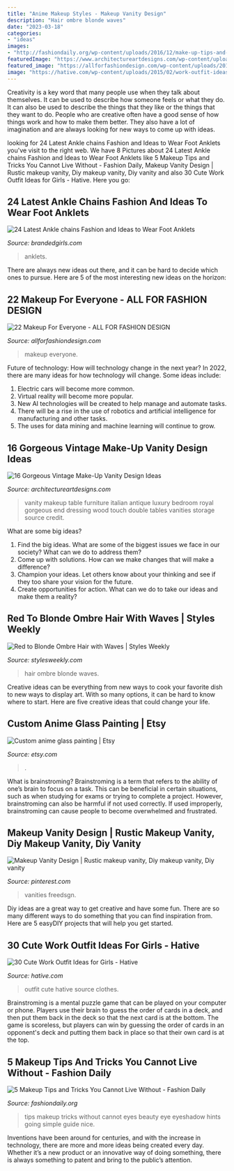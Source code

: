```yaml
---
title: "Anime Makeup Styles - Makeup Vanity Design"
description: "Hair ombre blonde waves"
date: "2023-03-18"
categories:
- "ideas"
images:
- "http://fashiondaily.org/wp-content/uploads/2016/12/make-up-tips-and-tricks-14.jpg"
featuredImage: "https://www.architectureartdesigns.com/wp-content/uploads/2015/05/1414-630x661.jpg"
featured_image: "https://allforfashiondesign.com/wp-content/uploads/2013/06/m-22.jpg"
image: "https://hative.com/wp-content/uploads/2015/02/work-outfit-ideas/12-cute-work-outfit-ideas-for-girls.jpg"
---
```



Creativity is a key word that many people use when they talk about themselves. It can be used to describe how someone feels or what they do. It can also be used to describe the things that they like or the things that they want to do. People who are creative often have a good sense of how things work and how to make them better. They also have a lot of imagination and are always looking for new ways to come up with ideas.

	

		
looking for 24 Latest Ankle chains Fashion and Ideas to Wear Foot Anklets you've visit to the right web. We have 8 Pictures about 24 Latest Ankle chains Fashion and Ideas to Wear Foot Anklets like 5 Makeup Tips and Tricks You Cannot Live Without - Fashion Daily, Makeup Vanity Design | Rustic makeup vanity, Diy makeup vanity, Diy vanity and also 30 Cute Work Outfit Ideas for Girls - Hative. Here you go:
		
    
## 24 Latest Ankle Chains Fashion And Ideas To Wear Foot Anklets

<img loading=lazy src="https://www.brandedgirls.com/wp-content/uploads/2015/11/ankle-bracelet.jpg" onerror="this.onerror=null;this.src='https://tse3.mm.bing.net/th?id=OIP._32sM_Gjtpbk3TfvvysdLQHaHa&amp;pid=15.1';" alt="24 Latest Ankle chains Fashion and Ideas to Wear Foot Anklets">

_Source: brandedgirls.com_

>anklets. 

	

There are always new ideas out there, and it can be hard to decide which ones to pursue. Here are 5 of the most interesting new ideas on the horizon: 

    
## 22 Makeup For Everyone - ALL FOR FASHION DESIGN

<img loading=lazy src="https://allforfashiondesign.com/wp-content/uploads/2013/06/m-22.jpg" onerror="this.onerror=null;this.src='https://tse1.mm.bing.net/th?id=OIP.MrcCi86-Ww6lnBu0FScyKwHaLJ&amp;pid=15.1';" alt="22 Makeup For Everyone - ALL FOR FASHION DESIGN">

_Source: allforfashiondesign.com_

>makeup everyone. 

	

Future of technology: How will technology change in the next year?
In 2022, there are many ideas for how technology will change. Some ideas include:
1. Electric cars will become more common.
2. Virtual reality will become more popular. 
3. New AI technologies will be created to help manage and automate tasks. 
4. There will be a rise in the use of robotics and artificial intelligence for manufacturing and other tasks. 
5. The uses for data mining and machine learning will continue to grow.

    
## 16 Gorgeous Vintage Make-Up Vanity Design Ideas

<img loading=lazy src="https://www.architectureartdesigns.com/wp-content/uploads/2015/05/1414-630x661.jpg" onerror="this.onerror=null;this.src='https://tse3.mm.bing.net/th?id=OIP.E26ykqiyb5xXp_QruuMfPQHaHx&amp;pid=15.1';" alt="16 Gorgeous Vintage Make-Up Vanity Design Ideas">

_Source: architectureartdesigns.com_

>vanity makeup table furniture italian antique luxury bedroom royal gorgeous end dressing wood touch double tables vanities storage source credit. 

	

What are some big ideas?
1. Find the big ideas. What are some of the biggest issues we face in our society? What can we do to address them?
2. Come up with solutions. How can we make changes that will make a difference?
3. Champion your ideas. Let others know about your thinking and see if they too share your vision for the future.
4. Create opportunities for action. What can we do to take our ideas and make them a reality?

    
## Red To Blonde Ombre Hair With Waves | Styles Weekly

<img loading=lazy src="https://stylesweekly.com/wp-content/uploads/2014/07/Red-to-Blonde-Ombre-Hair-with-Waves1.jpg" onerror="this.onerror=null;this.src='https://tse4.mm.bing.net/th?id=OIP.mlbsb--R39YzYHjLHHCvcwHaLH&amp;pid=15.1';" alt="Red to Blonde Ombre Hair with Waves | Styles Weekly">

_Source: stylesweekly.com_

>hair ombre blonde waves. 

	

Creative ideas can be everything from new ways to cook your favorite dish to new ways to display art. With so many options, it can be hard to know where to start. Here are five creative ideas that could change your life.

    
## Custom Anime Glass Painting | Etsy

<img loading=lazy src="https://i.etsystatic.com/25659397/r/il/47645c/2776066977/il_794xN.2776066977_3v4h.jpg" onerror="this.onerror=null;this.src='https://tse1.mm.bing.net/th?id=OIP.BCxpVKRNJ8XrEvnZlz501gHaJ4&amp;pid=15.1';" alt="Custom anime glass painting | Etsy">

_Source: etsy.com_

>. 

	

What is brainstroming?
Brainstroming is a term that refers to the ability of one’s brain to focus on a task. This can be beneficial in certain situations, such as when studying for exams or trying to complete a project. However, brainstroming can also be harmful if not used correctly. If used improperly, brainstroming can cause people to become overwhelmed and frustrated.

    
## Makeup Vanity Design | Rustic Makeup Vanity, Diy Makeup Vanity, Diy Vanity

<img loading=lazy src="https://i.pinimg.com/736x/a1/17/5a/a1175ab7eb356c8c6176e5c92d797ad0.jpg" onerror="this.onerror=null;this.src='https://tse2.mm.bing.net/th?id=OIP.eJ0VRP2jTRxFG9bAKlZFAQHaJ3&amp;pid=15.1';" alt="Makeup Vanity Design | Rustic makeup vanity, Diy makeup vanity, Diy vanity">

_Source: pinterest.com_

>vanities freedsgn. 

	

Diy ideas are a great way to get creative and have some fun. There are so many different ways to do something that you can find inspiration from. Here are 5 easyDIY projects that will help you get started.

    
## 30 Cute Work Outfit Ideas For Girls - Hative

<img loading=lazy src="https://hative.com/wp-content/uploads/2015/02/work-outfit-ideas/12-cute-work-outfit-ideas-for-girls.jpg" onerror="this.onerror=null;this.src='https://tse3.mm.bing.net/th?id=OIP.i4hhF_9yc3z9SEtZLWgnlAHaLh&amp;pid=15.1';" alt="30 Cute Work Outfit Ideas for Girls - Hative">

_Source: hative.com_

>outfit cute hative source clothes. 

	

Brainstroming is a mental puzzle game that can be played on your computer or phone. Players use their brain to guess the order of cards in a deck, and then put them back in the deck so that the next card is at the bottom. The game is scoreless, but players can win by guessing the order of cards in an opponent's deck and putting them back in place so that their own card is at the top.

    
## 5 Makeup Tips And Tricks You Cannot Live Without - Fashion Daily

<img loading=lazy src="http://fashiondaily.org/wp-content/uploads/2016/12/make-up-tips-and-tricks-14.jpg" onerror="this.onerror=null;this.src='https://tse1.mm.bing.net/th?id=OIP.fAK3S50gv9Qm9UEZXwyUgAHaQq&amp;pid=15.1';" alt="5 Makeup Tips and Tricks You Cannot Live Without - Fashion Daily">

_Source: fashiondaily.org_

>tips makeup tricks without cannot eyes beauty eye eyeshadow hints going simple guide nice. 

	

Inventions have been around for centuries, and with the increase in technology, there are more and more ideas being created every day. Whether it’s a new product or an innovative way of doing something, there is always something to patent and bring to the public’s attention.

